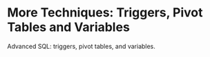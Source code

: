 # More Techniques: Triggers, Pivot Tables and Variables

Advanced SQL: triggers, pivot tables, and variables.
